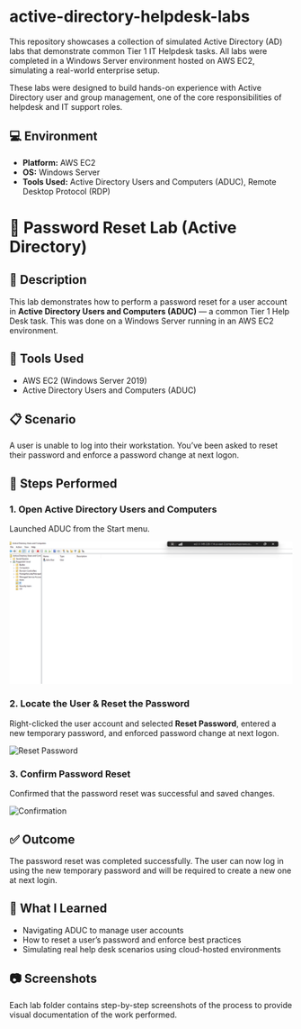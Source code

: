 # active-directory-helpdesk-labs 

This repository showcases a collection of simulated Active Directory (AD) labs that demonstrate common Tier 1 IT Helpdesk tasks. All labs were completed in a Windows Server environment hosted on AWS EC2, simulating a real-world enterprise setup.

These labs were designed to build hands-on experience with Active Directory user and group management, one of the core responsibilities of helpdesk and IT support roles.

## 💻 Environment
- **Platform:** AWS EC2
- **OS:** Windows Server
- **Tools Used:** Active Directory Users and Computers (ADUC), Remote Desktop Protocol (RDP)

# 🔐 Password Reset Lab (Active Directory)

## 📄 Description

This lab demonstrates how to perform a password reset for a user account in **Active Directory Users and Computers (ADUC)** — a common Tier 1 Help Desk task. This was done on a Windows Server running in an AWS EC2 environment.


## 🧰 Tools Used

- AWS EC2 (Windows Server 2019)
- Active Directory Users and Computers (ADUC)


## 📋 Scenario

 A user is unable to log into their workstation. You’ve been asked to reset their password and enforce a password change at next logon.


## 🧪 Steps Performed

### 1. Open Active Directory Users and Computers

Launched ADUC from the Start menu.

![Open ADUC](https://github.com/ReggieS22/active-directory-helpdesk-labs/blob/62833245db10c2609d42f748b5127a91267bdc1a/Active%20Directory%20password%20resets%20lab%20screenshots/open-aduc.png.png)


### 2. Locate the User & Reset the Password

Right-clicked the user account and selected **Reset Password**, entered a new temporary password, and enforced password change at next logon.

![Reset Password](./screenshots/password-reset.png)


### 3. Confirm Password Reset

Confirmed that the password reset was successful and saved changes.

![Confirmation](./screenshots/confirm-reset.png)


## ✅ Outcome

The password reset was completed successfully. The user can now log in using the new temporary password and will be required to create a new one at next login.


## 🧠 What I Learned

- Navigating ADUC to manage user accounts
- How to reset a user’s password and enforce best practices
- Simulating real help desk scenarios using cloud-hosted environments



## 📷 Screenshots
Each lab folder contains step-by-step screenshots of the process to provide visual documentation of the work performed.
